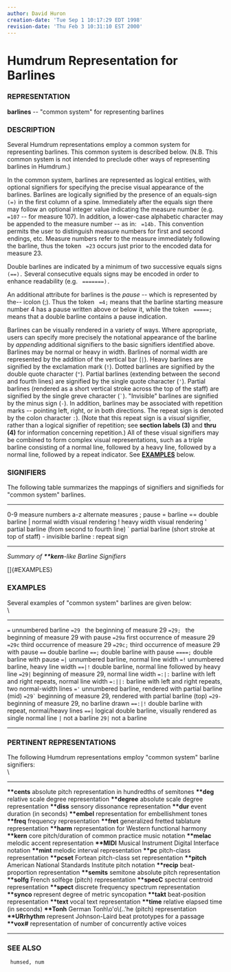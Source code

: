```yaml
---
author: David Huron
creation-date: 'Tue Sep 1 10:17:29 EDT 1998'
revision-date: 'Thu Feb 3 10:31:10 EST 2000'
---
```



Humdrum Representation for Barlines
===================================

### REPRESENTATION

 **barlines** \-- \"common system\" for representing barlines

### DESCRIPTION

 Several Humdrum representations employ a common system for
 representing barlines. This common system is described below. (N.B.
 This common system is not intended to preclude other ways of
 representing barlines in Humdrum.)

 In the common system, barlines are represented as logical entities,
 with optional signifiers for specifying the precise visual appearance
 of the barlines. Barlines are logically signified by the presence of
 an equals-sign ` (=)` in the first column of a spine. Immediately
 after the equals sign there may follow an optional integer value
 indicating the measure number (e.g. ` =107` \-- for measure 107). In
 addition, a lower-case alphabetic character may be appended to the
 measure number \-- as in: ` =14b.` This convention permits the user to
 distinguish measure numbers for first and second endings, etc. Measure
 numbers refer to the measure immediately following the barline, thus
 the token ` =23` occurs just prior to the encoded data for measure 23.

 Double barlines are indicated by a minimum of two successive equals
 signs ` (==).` Several consecutive equals signs may be encoded in
 order to enhance readability (e.g. ` =======).`

 An additional attribute for barlines is the *pause* \-- which is
 represented by the\-- icolon (;). Thus the token ` =4;` means that the
 barline starting measure number 4 has a pause written above or below
 it, while the token ` =====;` means that a double barline contains a
 pause indication.

 Barlines can be visually rendered in a variety of ways. Where
 appropriate, users can specify more precisely the notational
 appearance of the barline by *appending* additional signifiers to the
 basic signifiers identified above. Barlines may be normal or heavy in
 width. Barlines of normal width are represented by the addition of the
 vertical bar (`|`). Heavy barlines are signified by the exclamation
 mark (`!`). Dotted barlines are signified by the double quote
 character (`"`). Partial barlines (extending between the second and
 fourth lines) are signified by the single quote character (`'`).
 Partial barlines (rendered as a short vertical stroke across the top
 of the staff) are signified by the single greve character (`` ` ``).
 \"Invisible\" barlines are signified by the minus sign (`-`). In
 addition, barlines may be associated with repetition marks \--
 pointing left, right, or in both directions. The repeat sign is
 denoted by the colon character `:`). (Note that this repeat sign is a
 *visual* signifier, rather than a logical signifier of repetition; see
 **section labels (3)** and **thru (4)** for information concerning
 repetition.) All of these visual signifiers may be combined to form
 complex visual representations, such as a triple barline consisting of
 a normal line, followed by a heavy line, followed by a normal line,
 followed by a repeat indicator. See [**EXAMPLES**](#EXAMPLES) below.

### SIGNIFIERS

 The following table summarizes the mappings of signifiers and
 signifieds for \"common system\" barlines.

   ----- ------------------------------------------------
   0-9   measure numbers
   a-z   alternate measures
   ;     pause
   =     barline
   ==    double barline
   \|    normal width visual rendering
   !     heavy width visual rendering
   \'    partial barline (from second to fourth line)
   \`    partial barline (short stroke at top of staff)
   \-    invisible barline
   :     repeat sign
   ----- ------------------------------------------------

 *Summary of **\*\*kern**-like Barline Signifiers*

[]{#EXAMPLES}

### EXAMPLES

 Several examples of \"common system\" barlines are given below:\
 \

   ------------ -----------------------------------------------------------------
   `=`          unnumbered barline
   `=29 `       the beginning of measure 29
   `=29; `      the beginning of measure 29 with pause
   `=29a`       first occurrence of measure 29
   `=29c`       third occurrence of measure 29
   `=29c;`      third occurrence of measure 29 with pause
   `==`         double barline
   `==;`        double barline with pause
   `====;`      double barline with pause
   `=|`         unnumbered barline, normal line width
   `=!`         unnumbered barline, heavy line width
   `==|!`       double barline, normal line followed by heavy line
   `=29|`       beginning of measure 29, normal line width
   `=:|:`       barline with left and right repeats, normal line width
   `=:||:`      barline with left and right repeats, two normal-width lines
   `='`         unnumbered barline, rendered with partial barline (mid)
   `` =29` ``   beginning of measure 29, rendered with partial barline (top)
   `=29-`       beginning of measure 29, no barline drawn
   `==:|!`      double barline with repeat, normal/heavy lines
   `==|`        logical double barline, visually rendered as single normal line
   `|`          not a barline
   `29|`        not a barline
   ------------ -----------------------------------------------------------------

### PERTINENT REPRESENTATIONS

 The following Humdrum representations employ \"common system\" barline
 signifiers:\
 \

   ------------------ ----------------------------------------------------------
   **\*\*cents**      absolute pitch representation in hundredths of semitones
   **\*\*deg**        relative scale degree representation
   **\*\*degree**     absolute scale degree representation
   **\*\*diss**       sensory dissonance representation
   **\*\*dur**        event duration (in seconds)
   **\*\*embel**      representation for embellishment tones
   **\*\*freq**       frequency representation
   **\*\*fret**       generalized fretted tablature representation
   **\*\*harm**       representation for Western functional harmony
   **\*\*kern**       core pitch/duration of common practice music notation
   **\*\*melac**      melodic accent representation
   **\*\*MIDI**       Musical Instrument Digital Interface notation
   **\*\*mint**       melodic interval representation
   **\*\*pc**         pitch-class representation
   **\*\*pcset**      Fortean pitch-class set representation
   **\*\*pitch**      American National Standards Institute pitch notation
   **\*\*recip**      beat-proportion representation
   **\*\*semits**     semitone absolute pitch representation
   **\*\*solfg**      French solfège (pitch) representation
   **\*\*specC**      spectral centroid representation
   **\*\*spect**      discrete frequency spectrum representation
   **\*\*synco**      represent degree of metric syncopation
   **\*\*takt**       beat-position representation
   **\*\*text**       vocal text representation
   **\*\*time**       relative elapsed time (in seconds)
   **\*\*Tonh**       German Tonh\\o\'o\\(..\'he (pitch) representation
   **\*\*URrhythm**   represent Johnson-Laird beat prototypes for a passage
   **\*\*vox\#**      representation of number of concurrently active voices
   ------------------ ----------------------------------------------------------

### SEE ALSO

 ` humsed, num`

